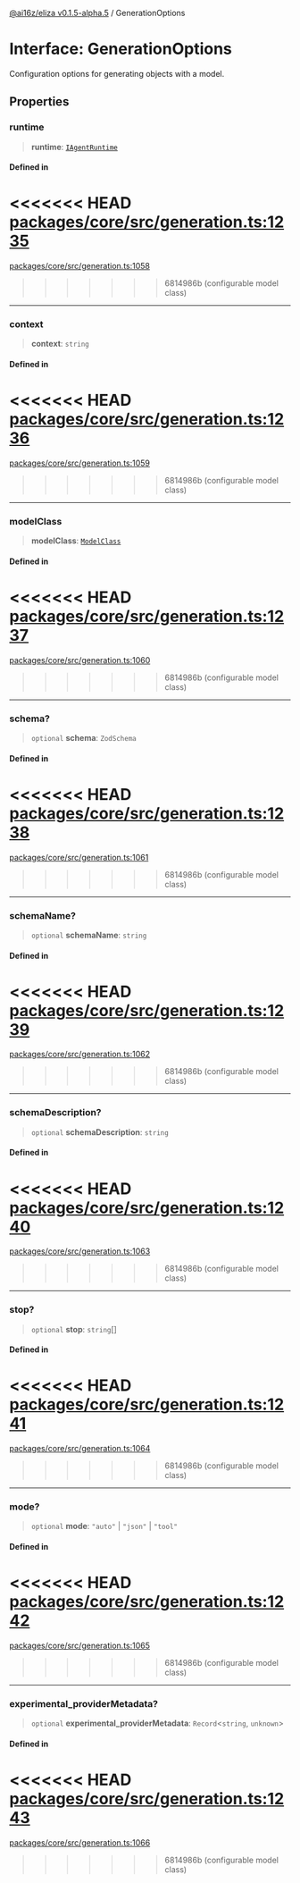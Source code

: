 [@ai16z/eliza v0.1.5-alpha.5](../index.md) / GenerationOptions

# Interface: GenerationOptions

Configuration options for generating objects with a model.

## Properties

### runtime

> **runtime**: [`IAgentRuntime`](IAgentRuntime.md)

#### Defined in

<<<<<<< HEAD
[packages/core/src/generation.ts:1235](https://github.com/ai16z/eliza/blob/main/packages/core/src/generation.ts#L1235)
=======
[packages/core/src/generation.ts:1058](https://github.com/ai16z/eliza/blob/main/packages/core/src/generation.ts#L1058)
>>>>>>> 6814986b (configurable model class)

***

### context

> **context**: `string`

#### Defined in

<<<<<<< HEAD
[packages/core/src/generation.ts:1236](https://github.com/ai16z/eliza/blob/main/packages/core/src/generation.ts#L1236)
=======
[packages/core/src/generation.ts:1059](https://github.com/ai16z/eliza/blob/main/packages/core/src/generation.ts#L1059)
>>>>>>> 6814986b (configurable model class)

***

### modelClass

> **modelClass**: [`ModelClass`](../enumerations/ModelClass.md)

#### Defined in

<<<<<<< HEAD
[packages/core/src/generation.ts:1237](https://github.com/ai16z/eliza/blob/main/packages/core/src/generation.ts#L1237)
=======
[packages/core/src/generation.ts:1060](https://github.com/ai16z/eliza/blob/main/packages/core/src/generation.ts#L1060)
>>>>>>> 6814986b (configurable model class)

***

### schema?

> `optional` **schema**: `ZodSchema`

#### Defined in

<<<<<<< HEAD
[packages/core/src/generation.ts:1238](https://github.com/ai16z/eliza/blob/main/packages/core/src/generation.ts#L1238)
=======
[packages/core/src/generation.ts:1061](https://github.com/ai16z/eliza/blob/main/packages/core/src/generation.ts#L1061)
>>>>>>> 6814986b (configurable model class)

***

### schemaName?

> `optional` **schemaName**: `string`

#### Defined in

<<<<<<< HEAD
[packages/core/src/generation.ts:1239](https://github.com/ai16z/eliza/blob/main/packages/core/src/generation.ts#L1239)
=======
[packages/core/src/generation.ts:1062](https://github.com/ai16z/eliza/blob/main/packages/core/src/generation.ts#L1062)
>>>>>>> 6814986b (configurable model class)

***

### schemaDescription?

> `optional` **schemaDescription**: `string`

#### Defined in

<<<<<<< HEAD
[packages/core/src/generation.ts:1240](https://github.com/ai16z/eliza/blob/main/packages/core/src/generation.ts#L1240)
=======
[packages/core/src/generation.ts:1063](https://github.com/ai16z/eliza/blob/main/packages/core/src/generation.ts#L1063)
>>>>>>> 6814986b (configurable model class)

***

### stop?

> `optional` **stop**: `string`[]

#### Defined in

<<<<<<< HEAD
[packages/core/src/generation.ts:1241](https://github.com/ai16z/eliza/blob/main/packages/core/src/generation.ts#L1241)
=======
[packages/core/src/generation.ts:1064](https://github.com/ai16z/eliza/blob/main/packages/core/src/generation.ts#L1064)
>>>>>>> 6814986b (configurable model class)

***

### mode?

> `optional` **mode**: `"auto"` \| `"json"` \| `"tool"`

#### Defined in

<<<<<<< HEAD
[packages/core/src/generation.ts:1242](https://github.com/ai16z/eliza/blob/main/packages/core/src/generation.ts#L1242)
=======
[packages/core/src/generation.ts:1065](https://github.com/ai16z/eliza/blob/main/packages/core/src/generation.ts#L1065)
>>>>>>> 6814986b (configurable model class)

***

### experimental\_providerMetadata?

> `optional` **experimental\_providerMetadata**: `Record`\<`string`, `unknown`\>

#### Defined in

<<<<<<< HEAD
[packages/core/src/generation.ts:1243](https://github.com/ai16z/eliza/blob/main/packages/core/src/generation.ts#L1243)
=======
[packages/core/src/generation.ts:1066](https://github.com/ai16z/eliza/blob/main/packages/core/src/generation.ts#L1066)
>>>>>>> 6814986b (configurable model class)

